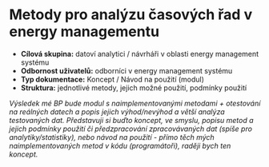 # Metody pro analýzu časových řad v energy managementu
- **Cílová skupina:** datoví analytici / návrháři v oblasti energy management systému
- **Odbornost uživatelů:** odborníci v energy management systému
- **Typ dokumentace:** Koncept / Návod na použití (modul)
- **Struktura:** jednotlivé metody, jejich možné použití, podmínky použití

_Výsledek mé BP bude modul s naimplementovanými metodami + otestování na reálných datech a popis jejich výhod/nevýhod a větší analýza testovaných dat. Představuji si buďto koncept, ve smyslu, popisu metod a jejich podmínky použití či předzpracování zpracovávaných dat (spíše pro analytiky/statistiky), nebo návod na použití - přímo těch mých naimplementovaných metod v kódu (programátoři), raději bych ten koncept._
